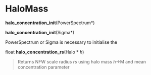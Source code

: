 HaloMass
========

**halo_concentration_init**(<span class="kt">PowerSpectrum</span>*)

**halo_concentration_init**(<span class="kt">Sigma</span>*)

PowerSpectrum or Sigma is necessary to initialise the 

<span class="kt">float</span> **halo_concentration_rs**(<span class="kt">Halo</span> * *h*)

> Returns NFW scale radius *rs* using halo mass *h*&rarr;M and mean concentration parameter



